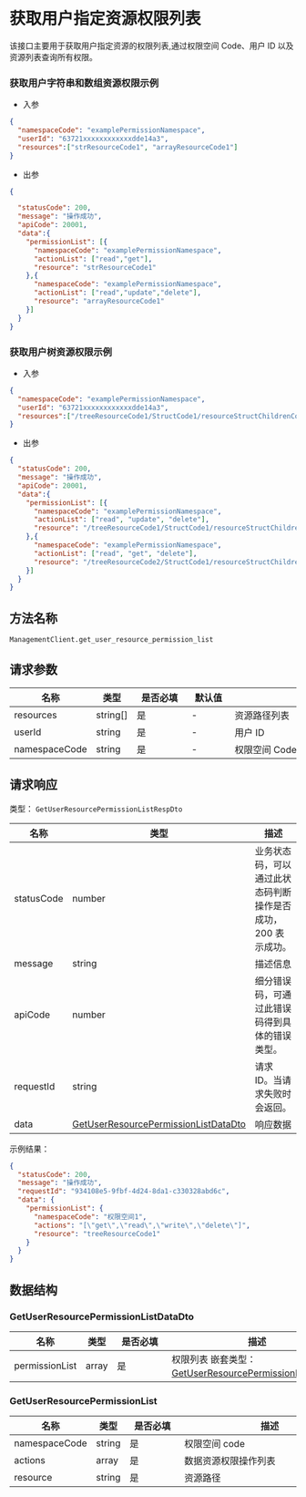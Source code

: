 # 获取用户指定资源权限列表

<!--
  警告⚠️：
  不要直接修改该文档，
  https://github.com/Authing/authing-docs-factory
  使用该项目进行生成
-->

<LastUpdated />

该接口主要用于获取用户指定资源的权限列表,通过权限空间 Code、用户 ID 以及资源列表查询所有权限。
  
### 获取用户字符串和数组资源权限示例

- 入参
  
```json
{
  "namespaceCode": "examplePermissionNamespace",
  "userId": "63721xxxxxxxxxxxxdde14a3",
  "resources":["strResourceCode1", "arrayResourceCode1"]
}
```

- 出参

```json
{

  "statusCode": 200,
  "message": "操作成功",
  "apiCode": 20001,
  "data":{
    "permissionList": [{
      "namespaceCode": "examplePermissionNamespace",
      "actionList": ["read","get"],  
      "resource": "strResourceCode1"
    },{
      "namespaceCode": "examplePermissionNamespace",
      "actionList": ["read","update","delete"], 
      "resource": "arrayResourceCode1"
    }]
  }
}
```
  
### 获取用户树资源权限示例
  
- 入参
  
```json
{
  "namespaceCode": "examplePermissionNamespace",
  "userId": "63721xxxxxxxxxxxxdde14a3",
  "resources":["/treeResourceCode1/StructCode1/resourceStructChildrenCode1", "/treeResourceCode2/StructCode1/resourceStructChildrenCode1"]
}
```

- 出参

```json
{
  "statusCode": 200,
  "message": "操作成功",
  "apiCode": 20001,
  "data":{
    "permissionList": [{
      "namespaceCode": "examplePermissionNamespace",
      "actionList": ["read", "update", "delete"],
      "resource": "/treeResourceCode1/StructCode1/resourceStructChildrenCode1"
    },{
      "namespaceCode": "examplePermissionNamespace",
      "actionList": ["read", "get", "delete"],     
      "resource": "/treeResourceCode2/StructCode1/resourceStructChildrenCode1"
    }]
  }
}
```
  

## 方法名称

`ManagementClient.get_user_resource_permission_list`

## 请求参数

| 名称 | 类型 | <div style="width:80px">是否必填</div> | <div style="width:60px">默认值</div> | <div style="width:300px">描述</div> | <div style="width:200px">示例值</div> |
| ---- | ---- | ---- | ---- | ---- | ---- |
| resources | string[] | 是 | - | 资源路径列表  | `["treeResourceCode1"]` |
| userId | string | 是 | - | 用户 ID  | `6301ceaxxxxxxxxx27478` |
| namespaceCode | string | 是 | - | 权限空间 Code  | `权限空间1` |




## 请求响应

类型： `GetUserResourcePermissionListRespDto`

| 名称 | 类型 | 描述 |
| ---- | ---- | ---- |
| statusCode | number | 业务状态码，可以通过此状态码判断操作是否成功，200 表示成功。 |
| message | string | 描述信息 |
| apiCode | number | 细分错误码，可通过此错误码得到具体的错误类型。 |
| requestId | string | 请求 ID。当请求失败时会返回。 |
| data | <a href="#GetUserResourcePermissionListDataDto">GetUserResourcePermissionListDataDto</a> | 响应数据 |



示例结果：

```json
{
  "statusCode": 200,
  "message": "操作成功",
  "requestId": "934108e5-9fbf-4d24-8da1-c330328abd6c",
  "data": {
    "permissionList": {
      "namespaceCode": "权限空间1",
      "actions": "[\"get\",\"read\",\"write\",\"delete\"]",
      "resource": "treeResourceCode1"
    }
  }
}
```

## 数据结构


### <a id="GetUserResourcePermissionListDataDto"></a> GetUserResourcePermissionListDataDto

| 名称 | 类型 | <div style="width:80px">是否必填</div> | <div style="width:300px">描述</div> | <div style="width:200px">示例值</div> |
| ---- |  ---- | ---- | ---- | ---- |
| permissionList | array | 是 | 权限列表 嵌套类型：<a href="#GetUserResourcePermissionList">GetUserResourcePermissionList</a>。  |  |


### <a id="GetUserResourcePermissionList"></a> GetUserResourcePermissionList

| 名称 | 类型 | <div style="width:80px">是否必填</div> | <div style="width:300px">描述</div> | <div style="width:200px">示例值</div> |
| ---- |  ---- | ---- | ---- | ---- |
| namespaceCode | string | 是 | 权限空间 code   |  `权限空间1` |
| actions | array | 是 | 数据资源权限操作列表   |  `["get","read","write","delete"]` |
| resource | string | 是 | 资源路径   |  `treeResourceCode1` |


